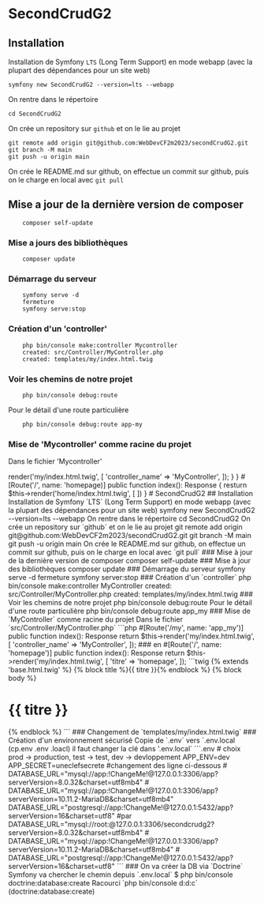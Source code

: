 # SecondCrudG2

## Installation

Installation de Symfony `LTS` (Long Term Support) en mode webapp (avec la plupart des dépendances pour un site web)

    symfony new SecondCrudG2 --version=lts --webapp

On rentre dans le répertoire

    cd SecondCrudG2

On crée un repository sur `github` et on le lie au projet

    git remote add origin git@github.com:WebDevCF2m2023/secondCrudG2.git
    git branch -M main
    git push -u origin main

On crée le README.md sur github, on effectue un commit sur github, puis on le charge en local avec `git pull`

## Mise a jour de la dernière version de composer

        composer self-update

### Mise a jours des bibliothèques

        composer update

### Démarrage du serveur

        symfony serve -d
        fermeture
        symfony serve:stop

### Création d'un 'controller' 

        php bin/console make:controller Mycontroller
        created: src/Controller/MyController.php
        created: templates/my/index.html.twig

### Voir les chemins de notre projet

        php bin/console debug:route

Pour le détail d'une route particulière

        php bin/console debug:route app-my

### Mise de 'Mycontroller' comme racine du projet

Dans le fichier 'Mycontroller'

<?php

namespace App\Controller;

use Symfony\Bundle\FrameworkBundle\Controller\AbstractController;
use Symfony\Component\HttpFoundation\Response;
use Symfony\Component\Routing\Attribute\Route;

class MyController extends AbstractController
{
    #[Route('/my', name: 'app_my')]
    public function index(): Response
    {
        return $this->render('my/index.html.twig', [
            'controller_name' => 'MyController',
        ]);
    }
}

#[Route('/', name: 'homepage)]
public function index(): Response
{
     resturn $this->render('home/index.html.twig', [

     ])
}





# SecondCrudG2

## Installation

Installation de Symfony `LTS` (Long Term Support) en mode webapp (avec la plupart des dépendances pour un site web)

    symfony new SecondCrudG2 --version=lts --webapp

On rentre dans le répertoire

    cd SecondCrudG2

On crée un repository sur `github` et on le lie au projet

    git remote add origin git@github.com:WebDevCF2m2023/secondCrudG2.git
    git branch -M main
    git push -u origin main

On crée le README.md sur github, on effectue un commit sur github, puis on le charge en local avec `git pull`

### Mise à jour de la dernière version de composer

    composer self-update

### Mise à jour des bibliothèques

    composer update

### Démarrage du serveur

    symfony serve -d

fermeture

    symfony server:stop

### Création d'un `controller`

    php bin/console make:controller MyController
        created: src/Controller/MyController.php
        created: templates/my/index.html.twig

### Voir les chemins de notre projet

    php bin/console debug:route

Pour le détail d'une route particulière

    php bin/console debug:route app_my

### Mise de `MyController` comme racine du projet

Dans le fichier `src/Controller/MyController.php`

```php
    #[Route('/my', name: 'app_my')]
    public function index(): Response
    return $this->render('my/index.html.twig', [
            'controller_name' => 'MyController',
        ]);
    
    ### en
    
    #[Route('/', name: 'homepage')]
    public function index(): Response
    return $this->render('my/index.html.twig', [
            'titre' => 'homepage',
        ]);
```twig
{% extends 'base.html.twig' %}

{% block title %}{{ titre }}{% endblock %}

{% block body %}
    <div class="container">
        <h1>{{ titre }}</h1>
    </div>
{% endblock %}

```

### Changement de `templates/my/index.html.twig`


### Création d'un environnement sécurisé

Copie de `.env` vers `.env.local (cp.env .env .loacl)
il faut changer la clé dans '.env.local`



```.env
# choix prod -> production, test -> test, dev -> devloppement
APP_ENV=dev
APP_SECRET=uneclefsecrete

#changement des ligne ci-dessous
# DATABASE_URL="mysql://app:!ChangeMe!@127.0.0.1:3306/app?serverVersion=8.0.32&charset=utf8mb4"
# DATABASE_URL="mysql://app:!ChangeMe!@127.0.0.1:3306/app?serverVersion=10.11.2-MariaDB&charset=utf8mb4"
DATABASE_URL="postgresql://app:!ChangeMe!@127.0.0.1:5432/app?serverVersion=16&charset=utf8"

#par

DATABASE_URL="mysql://root:@127.0.0.1:3306/secondcrudg2?serverVersion=8.0.32&charset=utf8mb4"
# DATABASE_URL="mysql://app:!ChangeMe!@127.0.0.1:3306/app?serverVersion=10.11.2-MariaDB&charset=utf8mb4"
# DATABASE_URL="postgresql://app:!ChangeMe!@127.0.0.1:5432/app?serverVersion=16&charset=utf8"

```

### On va créer la DB via `Doctrine`

Symfony va chercher le chemin depuis `.env.local`

$ php bin/console doctrine:database:create


Racourci `php bin/console d:d:c` (doctrine:database:create)


